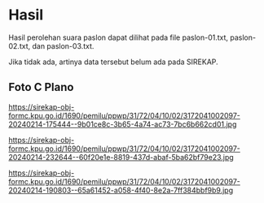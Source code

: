 # Hasil

Hasil perolehan suara paslon dapat dilihat pada file paslon-01.txt, paslon-02.txt, dan paslon-03.txt.

Jika tidak ada, artinya data tersebut belum ada pada SIREKAP.

## Foto C Plano

https://sirekap-obj-formc.kpu.go.id/1690/pemilu/ppwp/31/72/04/10/02/3172041002097-20240214-175444--9b01ce8c-3b65-4a74-ac73-7bc6b662cd01.jpg

https://sirekap-obj-formc.kpu.go.id/1690/pemilu/ppwp/31/72/04/10/02/3172041002097-20240214-232644--60f20e1e-8819-437d-abaf-5ba62bf79e23.jpg

https://sirekap-obj-formc.kpu.go.id/1690/pemilu/ppwp/31/72/04/10/02/3172041002097-20240214-190803--65a61452-a058-4f40-8e2a-7ff384bbf9b9.jpg
